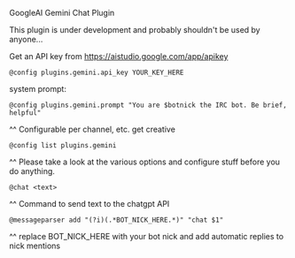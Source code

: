 GoogleAI Gemini Chat Plugin

This plugin is under development and probably shouldn't be used by anyone...

Get an API key from https://aistudio.google.com/app/apikey
```
@config plugins.gemini.api_key YOUR_KEY_HERE
```

system prompt:
```
@config plugins.gemini.prompt "You are $botnick the IRC bot. Be brief, helpful"
```
^^ Configurable per channel, etc. get creative

```
@config list plugins.gemini
```
^^ Please take a look at the various options and configure stuff before you do anything.

```
@chat <text>
```
^^ Command to send text to the chatgpt API

```
@messageparser add "(?i)(.*BOT_NICK_HERE.*)" "chat $1"
```
^^ replace BOT_NICK_HERE with your bot nick and add automatic replies to nick mentions
